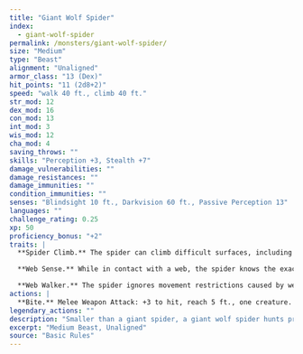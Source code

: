 ```yaml
---
title: "Giant Wolf Spider"
index:
  - giant-wolf-spider
permalink: /monsters/giant-wolf-spider/
size: "Medium"
type: "Beast"
alignment: "Unaligned"
armor_class: "13 (Dex)"
hit_points: "11 (2d8+2)"
speed: "walk 40 ft., climb 40 ft."
str_mod: 12
dex_mod: 16
con_mod: 13
int_mod: 3
wis_mod: 12
cha_mod: 4
saving_throws: ""
skills: "Perception +3, Stealth +7"
damage_vulnerabilities: ""
damage_resistances: ""
damage_immunities: ""
condition_immunities: ""
senses: "Blindsight 10 ft., Darkvision 60 ft., Passive Perception 13"
languages: ""
challenge_rating: 0.25
xp: 50
proficiency_bonus: "+2"
traits: |
  **Spider Climb.** The spider can climb difficult surfaces, including upside down on ceilings, without needing to make an ability check.

  **Web Sense.** While in contact with a web, the spider knows the exact location of any other creature in contact with the same web.

  **Web Walker.** The spider ignores movement restrictions caused by webbing.
actions: |
  **Bite.** Melee Weapon Attack: +3 to hit, reach 5 ft., one creature. Hit: 4 (1d6 + 1) piercing damage, and the target must make a DC 11 Constitution saving throw, taking 7 (2d6) poison damage on a failed save, or half as much damage on a successful one. If the poison damage reduces the target to 0 hit points, the target is stable but poisoned for 1 hour, even after regaining hit points, and is paralyzed while poisoned in this way.  
legendary_actions: ""
description: "Smaller than a giant spider, a giant wolf spider hunts prey across open ground or hides in a burrow or crevice, or in a hidden cavity beneath debris."
excerpt: "Medium Beast, Unaligned"
source: "Basic Rules"
---
```

